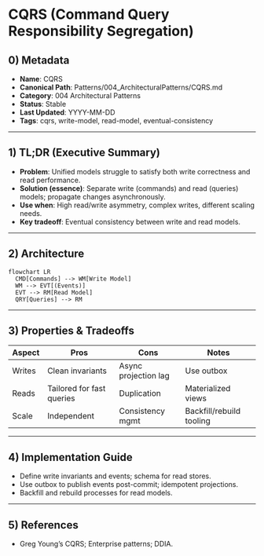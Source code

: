 # CQRS (Command Query Responsibility Segregation)

## 0) Metadata
- **Name**: CQRS
- **Canonical Path**: Patterns/004_ArchitecturalPatterns/CQRS.md
- **Category**: 004 Architectural Patterns
- **Status**: Stable
- **Last Updated**: YYYY-MM-DD
- **Tags**: cqrs, write-model, read-model, eventual-consistency

---

## 1) TL;DR (Executive Summary)
- **Problem**: Unified models struggle to satisfy both write correctness and read performance.
- **Solution (essence)**: Separate write (commands) and read (queries) models; propagate changes asynchronously.
- **Use when**: High read/write asymmetry, complex writes, different scaling needs.
- **Key tradeoff**: Eventual consistency between write and read models.

---

## 2) Architecture
```mermaid
flowchart LR
  CMD[Commands] --> WM[Write Model]
  WM --> EVT[(Events)]
  EVT --> RM[Read Model]
  QRY[Queries] --> RM
```

---

## 3) Properties & Tradeoffs
| Aspect | Pros | Cons | Notes |
|---|---|---|---|
| Writes | Clean invariants | Async projection lag | Use outbox |
| Reads | Tailored for fast queries | Duplication | Materialized views |
| Scale | Independent | Consistency mgmt | Backfill/rebuild tooling |

---

## 4) Implementation Guide
- Define write invariants and events; schema for read stores.
- Use outbox to publish events post-commit; idempotent projections.
- Backfill and rebuild processes for read models.

---

## 5) References
- Greg Young’s CQRS; Enterprise patterns; DDIA.
